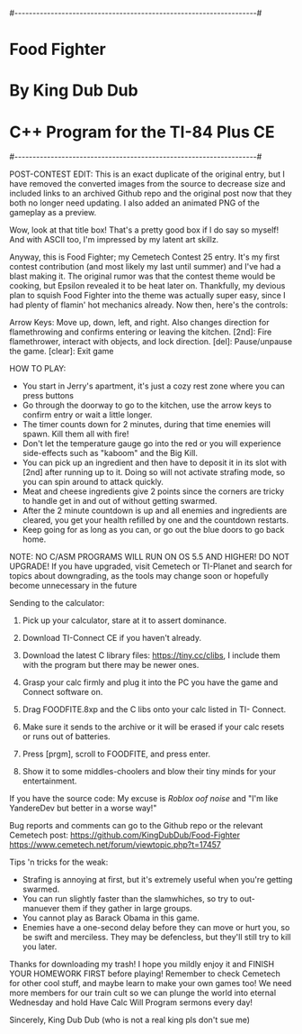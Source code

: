 #-------------------------------------------------------------------#
#	      	               Food Fighter               	    #
#	    	              By King Dub Dub                       #
#                C++ Program for the TI-84 Plus CE                  #
#-------------------------------------------------------------------#

POST-CONTEST EDIT: This is an exact duplicate of the original entry,
but I have removed the converted images from the source to decrease
size and included links to an archived Github repo and the original
post now that they both no longer need updating. I also added an
animated PNG of the gameplay as a preview.

Wow, look at that title box! That's a pretty good box if I do say
so myself! And with ASCII too, I'm impressed by my latent art skillz.

Anyway, this is Food Fighter; my Cemetech Contest 25 entry. It's my
first contest contribution (and most likely my last until summer) and
I've had a blast making it. The original rumor was that the contest
theme would be cooking, but Epsilon revealed it to be heat later on.
Thankfully, my devious plan to squish Food Fighter into the theme
was actually super easy, since I had plenty of flamin' hot mechanics
already. Now then, here's the controls:

Arrow Keys: Move up, down, left, and right. Also changes direction for
            flamethrowing and confirms entering or leaving the
            kitchen.
[2nd]:	    Fire flamethrower, interact with objects, and lock
            direction.
[del]:      Pause/unpause the game.
[clear]:    Exit game

HOW TO PLAY:
- You start in Jerry's apartment, it's just a cozy rest zone where you
can press buttons
- Go through the doorway to go to the kitchen, use the arrow keys to
confirm entry or wait a little longer.
- The timer counts down for 2 minutes, during that time enemies will
spawn. Kill them all with fire!
- Don't let the temperature gauge go into the red or you will
experience side-effects such as "kaboom" and the Big Kill.
- You can pick up an ingredient and then have to deposit it in its
slot with [2nd] after running up to it. Doing so will not activate
strafing mode, so you can spin around to attack quickly.
- Meat and cheese ingredients give 2 points since the corners are
tricky to handle get in and out of without getting swarmed.
- After the 2 minute countdown is up and all enemies and ingredients
are cleared, you get your health refilled by one and the countdown
restarts.
- Keep going for as long as you can, or go out the blue doors to go
back home.

NOTE: NO C/ASM PROGRAMS WILL RUN ON OS 5.5 AND HIGHER! DO NOT UPGRADE!
If you have upgraded, visit Cemetech or TI-Planet and search for
topics about downgrading, as the tools may change soon or hopefully
become unnecessary in the future

Sending to the calculator:
1. Pick up your calculator, stare at it to assert dominance.

2. Download TI-Connect CE if you haven't already.

3. Download the latest C library files: https://tiny.cc/clibs, I
include them with the program but there may be newer ones.

4. Grasp your calc firmly and plug it into the PC you have the game
and Connect software on.

5. Drag FOODFITE.8xp and the C libs onto your calc listed in TI-
Connect.

6. Make sure it sends to the archive or it will be erased if your calc
resets or runs out of batteries.

6. Press [prgm], scroll to FOODFITE, and press enter.

7. Show it to some middles-choolers and blow their tiny minds for your
entertainment.

If you have the source code:
My excuse is *Roblox oof noise* and "I'm like YandereDev but better in
a worse way!"

Bug reports and comments can go to the Github repo or the relevant
Cemetech post:
https://github.com/KingDubDub/Food-Fighter
https://www.cemetech.net/forum/viewtopic.php?t=17457

Tips 'n tricks for the weak:
- Strafing is annoying at first, but it's extremely useful when you're
getting swarmed.
- You can run slightly faster than the slamwhiches, so try to out-
manuever them if they gather in large groups.
- You cannot play as Barack Obama in this game.
- Enemies have a one-second delay before they can move or hurt you, so
be swift and merciless. They may be defencless, but they'll still try
to kill you later.

Thanks for downloading my trash! I hope you mildly enjoy it and FINISH
YOUR HOMEWORK FIRST before playing! Remember to check Cemetech for
other cool stuff, and maybe learn to make your own games too! We need
more members for our train cult so we can plunge the world into
eternal Wednesday and hold Have Calc Will Program sermons every day!

Sincerely, King Dub Dub (who is not a real king pls don't sue me)
